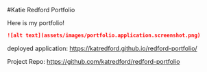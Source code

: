 
#Katie Redford Portfolio

Here is my portfolio! 





```md
![alt text](assets/images/portfolio.application.screenshot.png)
```

deployed application:
https://katredford.github.io/redford-portfolio/

Project Repo:
https://github.com/katredford/redford-portfolio